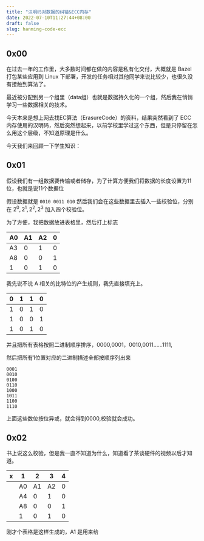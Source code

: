 ```yaml
---
title: "汉明码对数据的纠错&ECC内存"
date: 2022-07-10T11:27:44+08:00
draft: false
slug: hanming-code-ecc
---
```


## 0x00

在过去一年的工作里，大多数时间都在做的内容是私有化交付，大概就是 Bazel 打包某些应用到 Linux 下部署，开发的任务相对其他同学来说比较少，也很久没有接触到算法了。

最近被分配到另一个组里（data组）也就是数据持久化的一个组，然后我在悄悄学习一些数据相关的技术。

今天本来是想上网去找EC算法（ErasureCode）的资料，结果突然看到了 ECC 内存使用的汉明码，然后突然想起来，以前学校里学过这个东西，但是只停留在怎么用这个层级，不知道原理是什么。

今天我们来回顾一下学生知识：

## 0x01

假设我们有一组数据要传输或者储存，为了计算方便我们将数据的长度设置为11位，也就是说11个数据位

假设数据就是 `0010 0011 010` 然后我们会在这些数据里去插入一些校验位，分别在 $2^0, 2^1, 2^2, 2^3$ 加入四个校验位。

为了方便，我把数据放进表格里，然后打上标志

| A0 | A1 | A2 | 0 |
| - | - | - | - |
| A3 | 0 | 1 | 0 |
| A8 | 0 | 0 | 1 |
| 1 | 0 | 1 | 0 |

我先说不说 A 相关的比特位的产生规则，我先直接填充上。

| 0 | 1 | 1 | 0 |
| - | - | - | - |
| 1 | 0 | 1 | 0 |
| 1 | 0 | 0 | 1 |
| 1 | 0 | 1 | 0 |

并且把所有表格按照二进制顺序排序，0000,0001，0010,0011……1111,

然后把所有1位置对应的二进制描述全部按顺序列出来

```
0001
0010
0100
0110
1000
1011
1100
1110
```

上面这些数位按位异或，就会得到0000,校验就会成功。

## 0x02

书上说这么校验，但是我一直不知道为什么，知道看了茶谈硬件的视频以后才知道。

|x | 1 | 2 | 3 | 4 |
|- | - | - | - | - |
|| A0 | A1 | A2 | 0 |
|| A4 | 0 | 1 | 0 |
|| A8 | 0 | 0 | 1 |
|| 1 | 0 | 1 | 0 |

刚才个表格是这样生成的，A1 是用来给